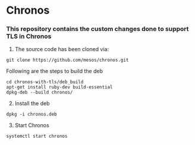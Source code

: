 # Chronos
### This repository contains the custom changes done to support TLS in Chronos

1. The source code has been cloned via:
```
git clone https://github.com/mesos/chronos.git
```
Following are the steps to build the deb
```
cd chronos-with-tls/deb_build
apt-get install ruby-dev build-essential
dpkg-deb --build chronos/
```
2. Install the deb
```
dpkg -i chronos.deb
```
3. Start Chronos
```
systemctl start chronos
```
